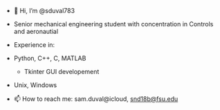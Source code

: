 - 👋 Hi, I’m @sduval783
- Senior mechanical engineering student with concentration in Controls and aeronautial

- Experience in:
-  Python, C++, C, MATLAB
    - Tkinter GUI developement 
-  Unix, Windows

- 📫 How to reach me: sam.duval@icloud, snd18b@fsu.edu

<!---
sduval783/sduval783 is a ✨ special ✨ repository because its `README.md` (this file) appears on your GitHub profile.
You can click the Preview link to take a look at your changes.
--->
